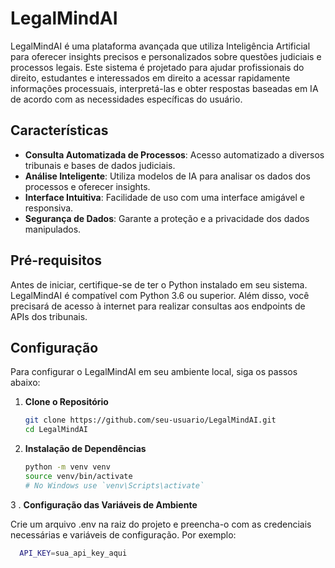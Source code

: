 # LegalMindAI

LegalMindAI é uma plataforma avançada que utiliza Inteligência Artificial para oferecer insights precisos e personalizados sobre questões judiciais e processos legais. Este sistema é projetado para ajudar profissionais do direito, estudantes e interessados em direito a acessar rapidamente informações processuais, interpretá-las e obter respostas baseadas em IA de acordo com as necessidades específicas do usuário.

## Características

- **Consulta Automatizada de Processos**: Acesso automatizado a diversos tribunais e bases de dados judiciais.
- **Análise Inteligente**: Utiliza modelos de IA para analisar os dados dos processos e oferecer insights.
- **Interface Intuitiva**: Facilidade de uso com uma interface amigável e responsiva.
- **Segurança de Dados**: Garante a proteção e a privacidade dos dados manipulados.

## Pré-requisitos

Antes de iniciar, certifique-se de ter o Python instalado em seu sistema. LegalMindAI é compatível com Python 3.6 ou superior. Além disso, você precisará de acesso à internet para realizar consultas aos endpoints de APIs dos tribunais.

## Configuração

Para configurar o LegalMindAI em seu ambiente local, siga os passos abaixo:

1. **Clone o Repositório**
   ```bash
   git clone https://github.com/seu-usuario/LegalMindAI.git
   cd LegalMindAI

2. **Instalação de Dependências**
   ```bash
   python -m venv venv
   source venv/bin/activate  
   # No Windows use `venv\Scripts\activate`

3 . **Configuração das Variáveis de Ambiente**

Crie um arquivo .env na raiz do projeto e preencha-o com as credenciais necessárias e variáveis de configuração. Por exemplo:

```bash
  API_KEY=sua_api_key_aqui





